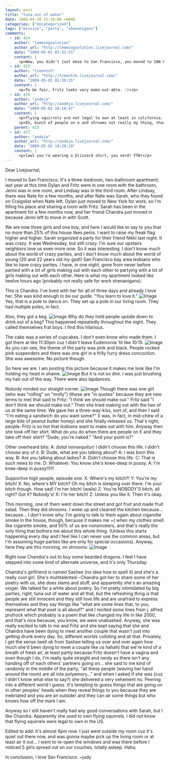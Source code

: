```yaml
---
layout: post
title: "tuna out of water"
date: 2009-04-30 23:10:00 +0000
categories: ["Uncategorized"]
tags: ["mission", "party", "shenanigans"]
comments:
  - id: 424
    author: "lemmingsolution"
    author_url: "http://lemmingsolution.livejournal.com/"
    date: "2009-05-01 01:32:55"
    content: |
      <p>Wow, you didn't just move to San Francisco, you moved to SAN FRANCISCO! </p>
  - id: 425
    author: "tzeentch"
    author_url: "http://tzeentch.livejournal.com/"
    date: "2009-05-01 01:39:25"
    content: |
      <p>To be fair, Fritz looks very make-out-able. :)</p>
  - id: 426
    author: "andeja"
    author_url: "http://andeja.livejournal.com/"
    date: "2009-05-02 10:18:47"
    content: |
      <p>flying squirrels are not legal to own at least in california.  However, I think sugar gliders may be.  But people own stuff all the time that's not legal, like ferrets for example.</p>
      <p>Eh, bunch of people on e and shrooms not really my thing, though they can be pretty entertaining: "wow, your art is just so awesome!  it's like perfect for how i'm feeling right now.  RIGHT NOW..."  but maybe I'm just old and have already been through being 20 and all that. hehe.</p>
    parent: 425
  - id: 427
    author: "andeja"
    author_url: "http://andeja.livejournal.com/"
    date: "2009-05-02 10:20:29"
    content: |
      <p>lawl you're wearing a blizzard shirt, you nerd! FTW!</p>
---
```


Dear Livejournal,

I moved to San Francisco. It's a three-bedroom, two-bathroom apartment; last year at this time Dylan and Fritz were in one room with the bathroom, Jenni was in one room, and Lindsay was in the third room. After Lindsay, there was Nate for a few months, and after Nate was Sarah, who they found on Craigslist when Nate left. Dylan just moved to New York for work, so I'm filling his place and sharing a room with Fritz. Sarah has been in the apartment for a few months now, and her friend Chandra just moved in because Jenni left to move in with Scott. 

We are now three girls and one boy, and here I would like to say to you that no more than 25% of this house likes penis. I want to raise my freak flag higher and higher. Sarah organized a party for their friend Nikki last night. It was crazy. It was Wednesday, but still crazy. I'm sure our upstairs neighbors love us even more now. So it was interesting. I don't know much about the world of crazy parties, and I don't know much about the world of young (20 and 22 years old my god!) San Francisco bay area lesbians who like to have crazy parties. I have, in one night, gone from never before partied with a lot of girls making out with each other to partying with a lot of girls making out with each other. Here is what my apartment looked like twelve hours ago (probably not really safe for work shenanigans): 

This is Chandra. I've lived with her for all of three days and already I love her. She was kind enough to be our guide. "You learn to love it."
![Image](http://farm4.static.flickr.com/3404/3490083744_0d9ff538c0.jpg)
Yes, that is a pole to dance on. They set up a pole in our living room. They had multiple poles, in fact.

Also, they got a keg.
![Image](http://farm4.static.flickr.com/3615/3490084064_8d079d6bd1.jpg)
Why do they hold people upside down to drink out of a keg? This happened repeatedly throughout the night. They called themselves frat boys. I find this hilarious.

The cake was a series of cupcakes. I don't even know who made them. I got there at like 11:30pm cuz I didn't leave Eudemonia 'til like 10:15.
![Image](http://farm4.static.flickr.com/3542/3490084418_ef2c3efec9.jpg)
As you can see, the theme of the party was pink and black. People rocked pink suspenders and there was one girl in a frilly furry dress concoction. She was awesome. No picture though.

So here we are. I am posting this picture because it makes me look like I'm holding my head in shame.
![Image](http://farm4.static.flickr.com/3411/3489269457_8d5bf2d9d9.jpg)
But it is not so dire. I was just brushing my hair out of the way. There were also lapdances.

Nobody minded our straight corner.
![Image](http://farm4.static.flickr.com/3582/3490085480_9cef986380.jpg)
Though there was one girl (who was "rolling" on "molly") (these are "in quotes" because they are new terms to me) that said to Fritz: "I think we should make out." Fritz said "I don't think we should make out." Then she tried making out with the two of us at the same time. We gave her a three-way-kiss, sort of, and then I said "I'm eating a sandwich do you want some?" (I was, in fact, in mid-chew of a large bite of peanut butter honey) and she finally released us. That's right, people: Fritz is so hot that *lesbians* want to make out with him. Anyway then she took off her shirt. What do you do when there are people on E and they take off their shirt?
"Dude, you're naked."
"And your point is?"

Other overheard bits:
A: *(total nonsequitur)* I didn't choose this life. I didn't choose any of it.
B: Dude, what are you talking about? 
A: I was born this way.
B: Are you talking about ladies?
A: Didn't choose this life.
C: That is such news to me.
D: Whatever. You know she's knee-deep in pussy.
A: I'm knee-deep in pussy!!!!!!

Supportive high people, episode one:
X: Where's my bitch?!
Y: You're my bitch!
X: No, where's MY bitch? Oh my bitch is sleeping over there. I'm your bitch though. How sad! I'm her bitch! (wails)
Z: You're NOBODY'S bitch, all right? Got it? Nobody's!
X: I'm her bitch!
Z: Unless you like it. Then it's okay.

This morning, one of them went down the street and got fruit and made fruit salad. Then they did shrooms. I woke up and cleaned the kitchen because... because... I don't know why. I'm going to talk to them again about cigarette smoke in the house, though, because it makes me =( when my clothes smell like cigarette smoke, and 50% of us are nonsmokers, and that's really the only thing that bothers me about this whole thing. (Unless this starts happening every day and I feel like I can never use the common areas, but I'm assuming huge parties like are only for special occasions). Anyway, here they are this morning, on shrooms:
![Image](http://farm4.static.flickr.com/3311/3490132470_b2474735f8.jpg)

Right now Chandra's out to buy some bearded dragons. I feel I have stepped into some kind of alternate universe, and it's only Thursday. 

Chandra's girlfriend is named Sashee (no idea how to spell it) and she's a really cool girl. She's multitalented--Chandra got her to share some of her poetry with us, she does slams and stuff, and apparently she's an amazing singer. We talked for a while about poetry. So I'm pretty intimidated by big parties, right, tuna out of water and all that, but the refreshing thing is that people are still innocent and they still love life and are unafraid to express themselves and they say things like "what are some lines that, to you, represent what that poet is all about?" and I recited some lines from j. alfred prufrock which probably is a poem that like changed my life in like 2000, and that's nice because, you know, we were unabashed. Anyway, she was really excited to talk to me and Fritz and she kept saying that she and Chandra have been dying to meet another couple that wasn't just into getting drunk every day. So, different worlds colliding and all that. Privately, I get the sense (well ok from Sashee telling us over and over again how much she'd been dying to meet a couple like us hahah) that we're kind of a breath of fresh air, at least partly because Fritz doesn't have a vagina and even though I do, I'm really quite straight and nerdy so there isn't any handing off of each others' partners going on... she said to me kind of randomly in the middle of the party, "all these people (waving her hand around the room) are all into polyamory..." and when I asked if she was (cuz I didn't know what else to say?) she delivered a very vehement no. Peering into a different world I guess. It's tempting to guess things that are going on in other peoples' heads when they reveal things to you because they are inebriated and you are an outsider and they can air some things but who knows how off the mark I am.

Anyway so I still haven't really had any good conversations with Sarah, but I like Chandra. Apparently she used to own flying squirrels. I did not know that flying squirrels were legal to own in the US.

Edited to add: It's almost 6pm now. I just went outside my room cuz it's quiet out there now, and was gonna maybe pick up the living room or at least air it out... I went to re-open the windows and was there before I noticed 5 girls spread out on our couches, totally asleep. Haha.

In conclusion, I love San Francisco.
~judy